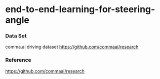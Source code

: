 # end-to-end-learning-for-steering-angle

### Data Set  
comma.ai driving dataset
https://github.com/commaai/research

### Reference

https://github.com/commaai/research

